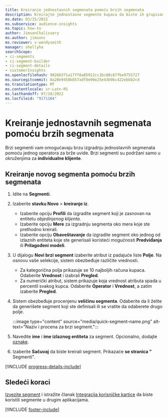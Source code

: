 ```yaml
---
title: Kreiranje jednostavnih segmenata pomoću brzih segmenata
description: Kreirajte jednostavne segmente kupaca da biste ih grupisanje na osnovu različitih atributa.
ms.date: 03/25/2022
ms.subservice: audience-insights
ms.topic: how-to
author: JimsonChalissery
ms.author: jimsonc
ms.reviewer: v-wendysmith
manager: shellyha
searchScope:
- ci-segments
- ci-segment-builder
- ci-segment-details
- customerInsights
ms.openlocfilehash: 98260371a17ff8a05912cc1bc08c67fbe9755727
ms.sourcegitcommit: 8a28e9458b857adf8e90e25e43b9bc422ebbb2cd
ms.translationtype: MT
ms.contentlocale: sr-Latn-RS
ms.lasthandoff: 07/18/2022
ms.locfileid: "9171164"
---
```

# <a name="create-simple-segments-with-quick-segments"></a>Kreiranje jednostavnih segmenata pomoću brzih segmenata

Brzi segmenti vam omogućavaju brzu izgradnju jednostavnih segmenata pomoću jednog operatora za brže uvide. Brzi segmenti su podržani samo u okruženjima za **individualne klijente**.

## <a name="create-a-new-segment-with-quick-segments"></a>Kreiranje novog segmenta pomoću brzih segmenata

1. Idite na **Segmenti**.

1. Izaberite **stavku Novo** > **kreiranje iz**.
   - Izaberite opciju **Profili** da izgradite segment koji je zasnovan na entitetu *objedinjenog klijenta*.
   - Izaberite opciju **Mere** za izgradnju segmenta oko mera koje ste prethodno kreirali.
   - Izaberite opciju **Obaveštavanje** da izgradite segment oko jednog od izlaznih entiteta koje ste generisali koristeći mogućnosti **Predviđanja** ili **Prilagođeni modeli**.

1. U dijalogu **Novi brzi segment** izaberite atribut iz padajuće liste **Polje**. Na osnovu vaše selekcije, sistem obezbeđuje različite vrednosti.
   - Za kategorična polja prikazuje se 10 najboljih računa kupaca. Odaberite **Vrednost** i izabrali **Pregled**.
   - Za numerički atribut, sistem prikazuje koja vrednost atributa spada u percentil svakog kupca. Odaberite **Operator** i **Vrednost**, a zatim izaberite **Pregled**.

1. Sistem obezbeđuje procenjenu **veličinu segmenta**. Odaberite da li želite da generišete segment koji ste definisali ili se vratite da odaberete drugo polje.

   :::image type="content" source="media/quick-segment-name.png" alt-text="Naziv i procena za brzi segment.":::

1. Navedite **ime** i **ime izlaznog entiteta** za segment. Opcionalno, dodajte [oznake](work-with-tags-columns.md#manage-tags).

1. Izaberite **Sačuvaj** da biste kreirali segment. Prikazaće **se stranica "** Segmenti".

[!INCLUDE [progress-details-include](includes/progress-details-pane.md)]

## <a name="next-steps"></a>Sledeći koraci

[Izvezite segment](export-destinations.md) i istražite članak [Integracija korisničke kartice](customer-card-add-in.md) da biste koristili segmente u drugim aplikacijama.

[!INCLUDE [footer-include](includes/footer-banner.md)]
